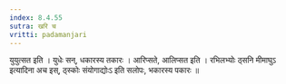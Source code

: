 ```yaml
---
index: 8.4.55
sutra: खरि च
vritti: padamanjari
---
```


 युयुत्सत इति । युधेः सन्, धकारस्य तकारः । आरिप्सते, आलिप्सत इति । रभिलभ्योः ठ्सनि मीमाघुऽ इत्यादिना अच इस्, ठ्स्कोः संयोगाद्योःऽ इति सलोपः, भकारस्य पकारः ॥
